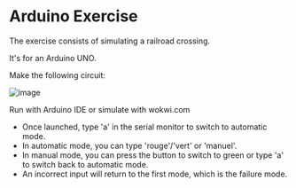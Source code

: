 # Arduino Exercise

The exercise consists of simulating a railroad crossing.

It's for an Arduino UNO.

Make the following circuit:

![image](https://github.com/user-attachments/assets/859c4094-20a3-488d-9e4f-f39b922d6b19)


Run with Arduino IDE or simulate with wokwi.com

- Once launched, type 'a' in the serial monitor to switch to automatic mode.
- In automatic mode, you can type 'rouge'/'vert' or 'manuel'.
- In manual mode, you can press the button to switch to green or type 'a' to switch back to automatic mode.
- An incorrect input will return to the first mode, which is the failure mode.
